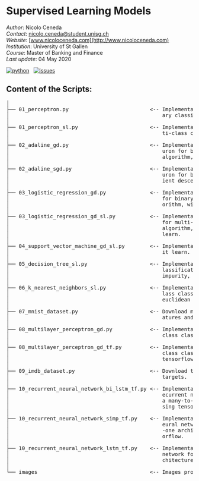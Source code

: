# Supervised Learning Models

*Author*: Nicolo Ceneda \
*Contact*: nicolo.ceneda@student.unisg.ch \
*Website*: [www.nicoloceneda.com](http://www.nicoloceneda.com) \
*Institution*: University of St Gallen \
*Course*: Master of Banking and Finance \
*Last update*: 04 May 2020

<!-- buttons -->
<p align="left">
    <a href="https://www.python.org/">
        <img src="https://img.shields.io/badge/python-v3-brightgreen.svg"
            alt="python"></a> &nbsp;
    <a href="https://github.com/nicoloceneda/Supervised-Learning-Models/graphs/commit-activity">
        <img src="https://img.shields.io/badge/Maintained%3F-yes-brightgreen.svg"
            alt="issues"></a> &nbsp;
</p>

## Content of the Scripts:
<pre>
│
├── 01_perceptron.py                          <-- Implementation of a single layer perceptron for bin-
│                                                 ary classification.
│
├── 01_perceptron_sl.py                       <-- Implementation of a single layer perceptron for mul-
│                                                 ti-class classification via scikit-learn.
│
├── 02_adaline_gd.py                          <-- Implementation of a single layer adaptive linear ne-
│                                                 uron for binary classification, via gradient descent 
│                                                 algorithm, with standardized features.
│
├── 02_adaline_sgd.py                         <-- Implementation of a single layer adaptive linear ne-
│                                                 uron for binary classification, via stochastic grad-
│                                                 ient descent algorithm, with standardized features.      
│
├── 03_logistic_regression_gd.py              <-- Implementation of a single layer logistic regression
│                                                 for binary classification, via gradient descent alg-
│                                                 orithm, with standardized features.                      
│
├── 03_logistic_regression_gd_sl.py           <-- Implementation of a single layer logistic regression 
│                                                 for multi-class classification, via gradient descent 
│                                                 algorithm, with standardized features, using scikit-
│                                                 learn.
│
├── 04_support_vector_machine_gd_sl.py        <-- Implementation of a support vector machine via scik- 
│                                                 it learn. 
│                                                
├── 05_decision_tree_sl.py                    <-- Implementation of a decision tree for multi-class c-
│                                                 lassification, with standardized features and gini
│                                                 impurity, using scikit-learn.
│                                              
├── 06_k_nearest_neighbors_sl.py              <-- Implementation of a k-nearest neighbors for multi-c-
│                                                 lass classification, with standardized features and 
│                                                 euclidean distance metric, using scikit-learn.
│                                                 
├── 07_mnist_dataset.py                       <-- Download mnist dataset and save the standardized fe-
│                                                 atures and class labels.
│                                                 
├── 08_multilayer_perceptron_gd.py            <-- Implementation of a multilayer perceptron for multi-
│                                                 class classification, with one hidden layer.
│                                                 
├── 08_multilayer_perceptron_gd_tf.py         <-- Implementation of a multilayer perceptron for multi-
│                                                 class classification, with two hidden layers, using 
│                                                 tensorflow.
│                                                 
├── 09_imdb_dataset.py                        <-- Download the imdb dataset and save the features and 
│                                                 targets.
│                                                 
├── 10_recurrent_neural_network_bi_lstm_tf.py <-- Implementation of a bidirectional lstm multilayer r-
│                                                 ecurrent neural network for sentiment analysis, with 
│                                                 a many-to-one architecture and two hidden layers, u-
│                                                 sing tensorflow.
│                                                
├── 10_recurrent_neural_network_simp_tf.py    <-- Implementation of a simple single layer recurrent n-
│                                                 eural network for sentiment analysis, with a many-to
│                                                 -one architecture and two hidden layers, using tens-
│                                                 orflow.
│                                                
├── 10_recurrent_neural_network_lstm_tf.py    <-- Implementation of a lstm multilayer recurrent neural 
│                                                 network for text generation, with a many-to-mani ar-
│                                                 chitecture and two hidden layers, using tensorflow.
│
└── images                                    <-- Images produced by the programs.

</pre>

